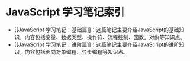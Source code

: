 # JavaScript 学习笔记索引

- [[JavaScript 学习笔记：基础篇]]：这篇笔记主要介绍JavaScript的基础知识，内容包括变量、数据类型、操作符、流程控制、函数。对象等知识点。
- [[JavaScript 学习笔记：进阶篇]]：这篇笔记主要介绍JavaScript的进阶知识，内容包括面向对象编程、异步编程等知识点。
